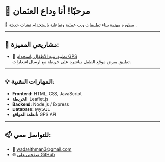 # 👋 مرحبًا! أنا وداع العثمان

🌟 مطورة مهتمة ببناء تطبيقات ويب عملية وتفاعلية باستخدام تقنيات حديثة .

---

## 🚀 مشاريعي المميزة:

- 📍 [تطبيق تتبع الأطفال باستخدام GPS](https://github.com/wadaa-dev/GPS)  
  تطبيق يعرض موقع الطفل مباشرة على خريطة مع ارسال اشعارات.

---

## 💡 المهارات التقنية:

- **Frontend:** HTML, CSS, JavaScript
- **الخريطة:** Leaflet.js
- **Backend:** Node.js / Express
- **Database:** MySQL
- **أنظمة المواقع:** GPS API

---

## 📫 للتواصل معي:

- 📧 wadaalthman3@gmail.com
- 🌐 [صفحتي على GitHub](https://github.com/wadaa-dev)
